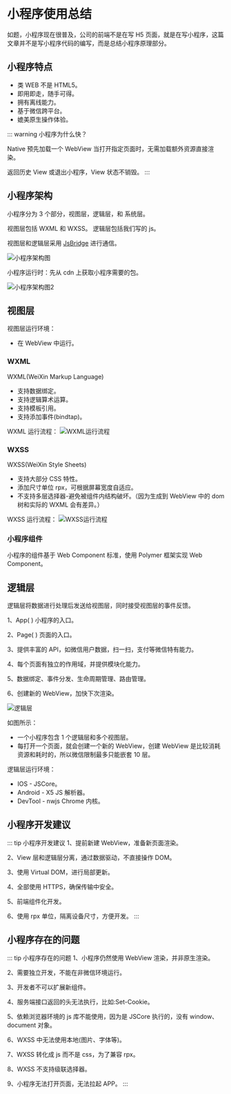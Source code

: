 # 小程序使用总结

如题，小程序现在很普及，公司的前端不是在写 H5 页面，就是在写小程序，这篇文章并不是写小程序代码的编写，而是总结小程序原理部分。

## 小程序特点

- 类 WEB 不是 HTML5。
- 即用即走，随手可得。
- 拥有离线能力。
- 基于微信跨平台。
- 媲美原生操作体验。

::: warning 小程序为什么快？

Native 预先加载一个 WebView 当打开指定页面时，无需加载额外资源直接渲染。

返回历史 View 或退出小程序，View 状态不销毁。
:::

## 小程序架构

小程序分为 3 个部分，视图层，逻辑层，和 系统层。

视图层包括 WXML 和 WXSS。
逻辑层包括我们写的 js。

视图层和逻辑层采用 [JsBridge](/blog/js-jsBridge.html) 进行通信。

![小程序架构图](library-miniProgram-jiagou.png)

小程序运行时：先从 cdn 上获取小程序需要的包。

![小程序架构图2](library-miniProgram-jiagou2.png)

## 视图层

视图层运行环境：

- 在 WebView 中运行。

### WXML

WXML(WeiXin Markup Language)

- 支持数据绑定。
- 支持逻辑算术运算。
- 支持模板引用。
- 支持添加事件(bindtap)。

WXML 运行流程：
![WXML运行流程](library-miniProgram-wxml.png)

### WXSS

WXSS(WeiXin Style Sheets)

- 支持大部分 CSS 特性。
- 添加尺寸单位 rpx，可根据屏幕宽度自适应。
- 不支持多层选择器-避免被组件内结构破坏。（因为生成到 WebView 中的 dom 树和实际的 WXML 会有差异。）

WXSS 运行流程：
![WXSS运行流程](library-miniProgram-wxss.png)

### 小程序组件

小程序的组件基于 Web Component 标准，使用 Polymer 框架实现 Web Component。

## 逻辑层

逻辑层将数据进行处理后发送给视图层，同时接受视图层的事件反馈。

1、App( ) 小程序的入口。

2、Page( ) 页面的入口。

3、提供丰富的 API，如微信用户数据，扫一扫，支付等微信特有能力。

4、每个页面有独立的作用域，并提供模块化能力。

5、数据绑定、事件分发、生命周期管理、路由管理。

6、创建新的 WebView，加快下次渲染。

![逻辑层](library-miniProgram-appService.png)

如图所示：

- 一个小程序包含 1 个逻辑层和多个视图层。
- 每打开一个页面，就会创建一个新的 WebView，创建 WebView 是比较消耗资源和耗时的，所以微信限制最多只能嵌套 10 层。

逻辑层运行环境：

- IOS - JSCore。
- Android - X5 JS 解析器。
- DevTool - nwjs Chrome 内核。

## 小程序开发建议

::: tip 小程序开发建议
1、提前新建 WebView，准备新页面渲染。

2、View 层和逻辑层分离，通过数据驱动，不直接操作 DOM。

3、使用 Virtual DOM，进行局部更新。

4、全部使用 HTTPS，确保传输中安全。

5、前端组件化开发。

6、使用 rpx 单位，隔离设备尺寸，方便开发。
:::

## 小程序存在的问题

::: tip 小程序存在的问题
1、小程序仍然使用 WebView 渲染，并非原生渲染。

2、需要独立开发，不能在非微信环境运行。

3、开发者不可以扩展新组件。

4、服务端接口返回的头无法执行，比如:Set-Cookie。

5、依赖浏览器环境的 js 库不能使用，因为是 JSCore 执行的，没有 window、document 对象。

6、WXSS 中无法使用本地(图片、字体等)。

7、WXSS 转化成 js 而不是 css，为了兼容 rpx。

8、WXSS 不支持级联选择器。

9、小程序无法打开页面，无法拉起 APP。
:::
